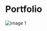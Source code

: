 # Portfolio

![image 1](https://github.com/Badrulamin-my/Portfolio/assets/102642059/5a86d7e8-b995-4c22-846e-16bf5b677fdc)
